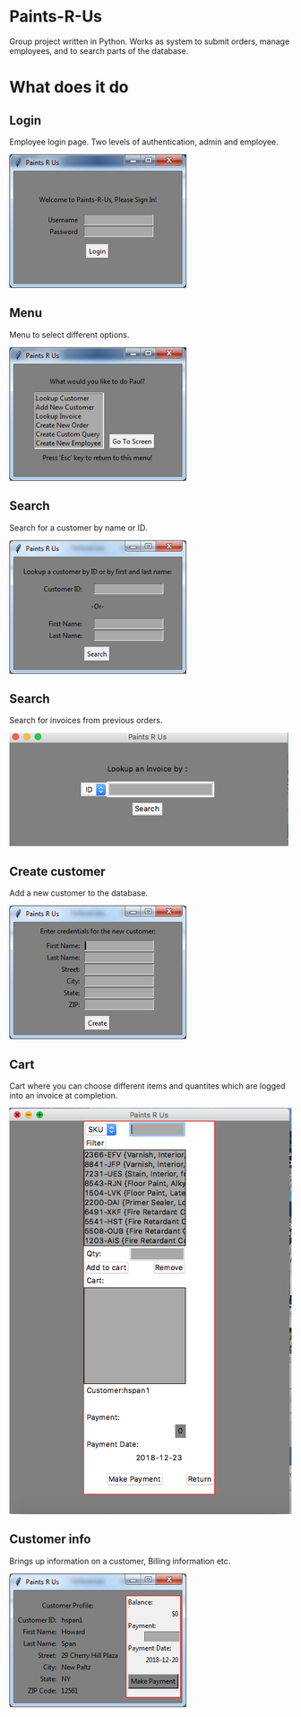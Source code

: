 # Paints-R-Us
Group project written in Python. Works as system to submit orders, manage employees, and to search parts of the database.
# What does it do
## Login

Employee login page. Two levels of authentication, admin and employee.

![alt text](https://github.com/Stefunga/Paints-R-Us/blob/master/Login.png)
## Menu

Menu to select different options.

![alt text](https://github.com/Stefunga/Paints-R-Us/blob/master/Menu.png)

## Search

Search for a customer by name or ID.

![alt text](https://github.com/Stefunga/Paints-R-Us/blob/master/Search.png)
## Search

Search for invoices from previous orders.

![alt text](https://github.com/Stefunga/Paints-R-Us/blob/master/IDLookup.png)
## Create customer

Add a new customer to the database.

![alt text](https://github.com/Stefunga/Paints-R-Us/blob/master/Cust_Info.png)
## Cart

Cart where you can choose different items and quantites which are logged into an invoice at completion.

![alt text](https://github.com/Stefunga/Paints-R-Us/blob/master/Cart.png)
## Customer info

Brings up information on a customer, Billing information etc.

![alt text](https://github.com/Stefunga/Paints-R-Us/blob/master/CustInfo.png)
